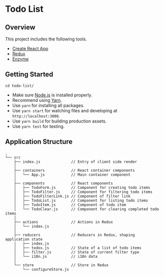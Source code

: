 # Todo List

## Overview

This project includes the following tools.

- [Create React App](https://github.com/facebookincubator/create-react-app)
- [Redux](https://github.com/reactjs/redux)
- [Enzyme](https://github.com/airbnb/enzyme)

## Getting Started

```
cd todo-list/
```

- Make sure [Node.js](https://nodejs.org/) is installed properly.
- Recommend using [Yarn](https://github.com/yarnpkg/yarn).
- Use ` yarn ` for installing all packages.
- Use ` yarn start ` for watching files and developing at ` http://localhost:3000 `.
- Use ` yarn build ` for building production assets.
- Use ` yarn test ` for testing.

## Application Structure

```
.
└── src
    ├── index.js              // Entry of client side render
    │
    ├── containers            // React container components
    │   └── App.js            // Main container component
    │
    ├── components            // React components
    │   ├── TodoForm.js       // Component for creating todo items
    │   ├── TodoFilter.js     // Component for filtering todo items
    │   ├── TodoFilterLink.js // Component of filter link
    │   ├── TodoList.js       // Component for listing todo items
    │   ├── TodoItem.js       // Component of todo item
    │   └── TodoClear.js      // Component for clearing completed todo items
    │
    ├── actions               // Actions in Redux
    │   └── index.js
    │
    ├── reducers              // Reducers in Redux, shaping application state
    │   ├── index.js
    │   ├── todos.js          // State of a list of todo items
    │   ├── filter.js         // State of current filter type
    │   └── i18n.js           // i18n data
    │
    └── store                 // Store in Redux
        └── configureStore.js
```
